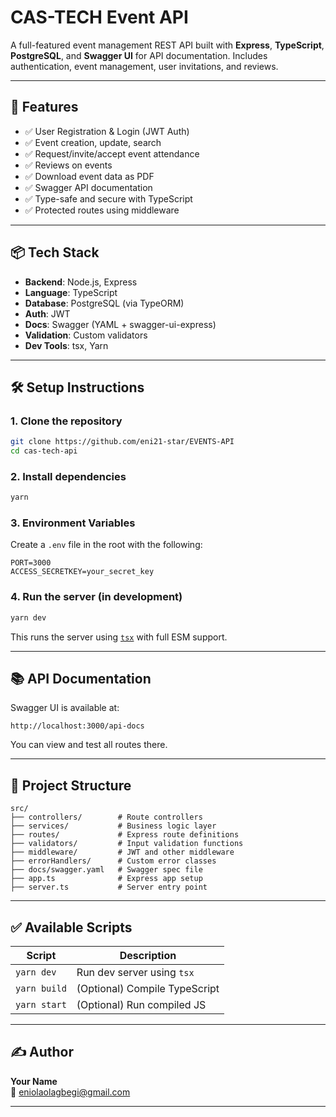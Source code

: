 
# CAS-TECH Event API

A full-featured event management REST API built with **Express**, **TypeScript**, **PostgreSQL**, and **Swagger UI** for API documentation. Includes authentication, event management, user invitations, and reviews.

---

## 🚀 Features

- ✅ User Registration & Login (JWT Auth)
- ✅ Event creation, update, search
- ✅ Request/invite/accept event attendance
- ✅ Reviews on events
- ✅ Download event data as PDF
- ✅ Swagger API documentation
- ✅ Type-safe and secure with TypeScript
- ✅ Protected routes using middleware

---

## 📦 Tech Stack

- **Backend**: Node.js, Express
- **Language**: TypeScript
- **Database**: PostgreSQL (via TypeORM)
- **Auth**: JWT
- **Docs**: Swagger (YAML + swagger-ui-express)
- **Validation**: Custom validators
- **Dev Tools**: tsx, Yarn

---

## 🛠️ Setup Instructions

### 1. Clone the repository

```bash
git clone https://github.com/eni21-star/EVENTS-API
cd cas-tech-api
```

### 2. Install dependencies

```bash
yarn
```

### 3. Environment Variables

Create a `.env` file in the root with the following:

```
PORT=3000
ACCESS_SECRETKEY=your_secret_key
```

### 4. Run the server (in development)

```bash
yarn dev
```

This runs the server using [`tsx`](https://github.com/esbuild-kit/tsx) with full ESM support.

---

## 📚 API Documentation

Swagger UI is available at:

```
http://localhost:3000/api-docs
```

You can view and test all routes there.

---

## 📁 Project Structure

```
src/
├── controllers/        # Route controllers
├── services/           # Business logic layer
├── routes/             # Express route definitions
├── validators/         # Input validation functions
├── middleware/         # JWT and other middleware
├── errorHandlers/      # Custom error classes
├── docs/swagger.yaml   # Swagger spec file
├── app.ts              # Express app setup
├── server.ts           # Server entry point
```

---

## ✅ Available Scripts

| Script         | Description                         |
|----------------|-------------------------------------|
| `yarn dev`     | Run dev server using `tsx`          |
| `yarn build`   | (Optional) Compile TypeScript       |
| `yarn start`   | (Optional) Run compiled JS          |

---

## ✍️ Author

**Your Name**  
📧 eniolaolagbegi@gmail.com

---

